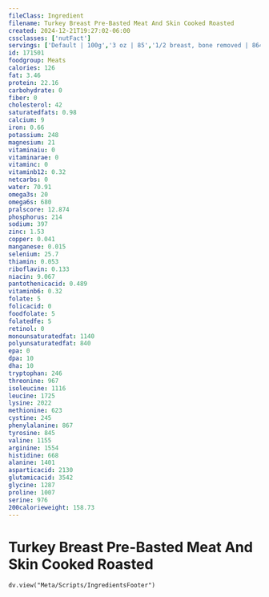```yaml
---
fileClass: Ingredient
filename: Turkey Breast Pre-Basted Meat And Skin Cooked Roasted
created: 2024-12-21T19:27:02-06:00
cssclasses: ['nutFact']
servings: ['Default | 100g','3 oz | 85','1/2 breast, bone removed | 864']
id: 171501
foodgroup: Meats
calories: 126
fat: 3.46
protein: 22.16
carbohydrate: 0
fiber: 0
cholesterol: 42
saturatedfats: 0.98
calcium: 9
iron: 0.66
potassium: 248
magnesium: 21
vitaminaiu: 0
vitaminarae: 0
vitaminc: 0
vitaminb12: 0.32
netcarbs: 0
water: 70.91
omega3s: 20
omega6s: 680
pralscore: 12.874
phosphorus: 214
sodium: 397
zinc: 1.53
copper: 0.041
manganese: 0.015
selenium: 25.7
thiamin: 0.053
riboflavin: 0.133
niacin: 9.067
pantothenicacid: 0.489
vitaminb6: 0.32
folate: 5
folicacid: 0
foodfolate: 5
folatedfe: 5
retinol: 0
monounsaturatedfat: 1140
polyunsaturatedfat: 840
epa: 0
dpa: 10
dha: 10
tryptophan: 246
threonine: 967
isoleucine: 1116
leucine: 1725
lysine: 2022
methionine: 623
cystine: 245
phenylalanine: 867
tyrosine: 845
valine: 1155
arginine: 1554
histidine: 668
alanine: 1401
asparticacid: 2130
glutamicacid: 3542
glycine: 1287
proline: 1007
serine: 976
200calorieweight: 158.73
---
```


# Turkey Breast Pre-Basted Meat And Skin Cooked Roasted

```dataviewjs
dv.view("Meta/Scripts/IngredientsFooter")
```